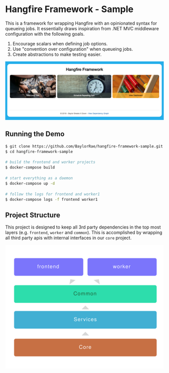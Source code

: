# Hangfire Framework - Sample

This is a framework for wrapping Hangfire with an opinionated syntax for
queueing jobs. It essentially draws inspiration from .NET MVC middleware
configuration with the following goals.

1. Encourage scalars when defining job options.
2. Use "convention over configuration" when queueing jobs.
3. Create abstractions to make testing easier.

![Sample Project](./screenshots/project.png)

## Running the Demo

```bash
$ git clone https://github.com/BaylorRae/hangfire-framework-sample.git
$ cd hangfire-framework-sample

# build the frontend and worker projects
$ docker-compose build

# start everything as a daemon
$ docker-compose up -d

# follow the logs for frontend and worker1
$ docker-compose logs -f frontend worker1
```

## Project Structure

This project is designed to keep all 3rd party dependencies in the top most
layers (e.g. `frontend`, `worker` and `common`). This is accomplished by
wrapping all third party apis with internal interfaces in our `core` project.

![Dependency Graph](./src/frontend/wwwroot/images/dependency-graph.svg)
